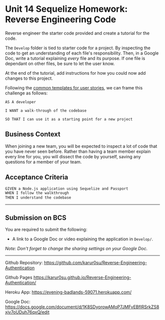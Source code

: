 # Unit 14 Sequelize Homework: Reverse Engineering Code

Reverse engineer the starter code provided and create a tutorial for the code.

 The `Develop` folder is tied to starter code for a project. By inspecting the code to get an understanding of each file's responsibility. Then, in a Google Doc, write a tutorial explaining *every* file and its purpose. If one file is dependant on other files, be sure to let the user know.

At the end of the tutorial, add instructions for how you could now add changes to this project.

Following the [common templates for user stories](https://en.wikipedia.org/wiki/User_story#Common_templates), we can frame this challenge as follows:

```
AS A developer

I WANT a walk-through of the codebase

SO THAT I can use it as a starting point for a new project
```

## Business Context

When joining a new team, you will be expected to inspect a lot of code that you have never seen before. Rather than having a team member explain every line for you, you will dissect the code by yourself, saving any questions for a member of your team.

## Acceptance Criteria

```md
GIVEN a Node.js application using Sequelize and Passport
WHEN I follow the walkthrough
THEN I understand the codebase
```
- - -

## Submission on BCS

You are required to submit the following:

* A link to a Google Doc or video explaining the application in `Develop/`. 

_Note: Don't forget to change the sharing settings on your Google Doc._

- - -
Github Repository: https://github.com/karur0su/Reverse-Engineering-Authentication

Github Pages https://karur0su.github.io/Reverse-Engineering-Authentication/

Heroku App: https://evening-badlands-59071.herokuapp.com/

Google Doc: https://docs.google.com/document/d/1K8SDyorowAMoP7JMFvEBfIRSrkZS8xjv7oUDuh76qxQ/edit